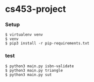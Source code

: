# cs453-project

### Setup
```
$ virtualenv venv
$ venv
$ pip3 install -r pip-requirements.txt
```

### test
```
$ python3 main.py isbn-validate
$ python3 main.py triangle
$ python3 main.py sut
```

